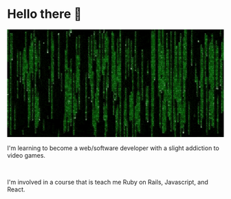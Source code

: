 # Hello there 👋

<p align="center">
  <img src="https://github.com/kevinjolley91/kevinjolley91/blob/main/matrix-matrix-code.gif" alt="animated" width="1000" height="250"/>
</p>
I'm learning to become a web/software developer with a slight addiction to video games.

&nbsp;
&nbsp;
<div>
I'm involved in a course that is teach me Ruby on Rails, Javascript, and React.
</div>
<!--
**kevinjolley91/kevinjolley91** is a ✨ _special_ ✨ repository because its `README.md` (this file) appears on your GitHub profile.

Here are some ideas to get you started:

- 🔭 I’m currently working on ...
- 🌱 I’m currently learning ...
- 👯 I’m looking to collaborate on ...
- 🤔 I’m looking for help with ...
- 💬 Ask me about ...
- 📫 How to reach me: ...
- 😄 Pronouns: ...
- ⚡ Fun fact: ...
-->

